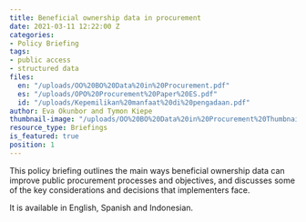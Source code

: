 ```yaml
---
title: Beneficial ownership data in procurement
date: 2021-03-11 12:22:00 Z
categories:
- Policy Briefing
tags:
- public access
- structured data
files:
  en: "/uploads/OO%20BO%20Data%20in%20Procurement.pdf"
  es: "/uploads/OPO%20Procurement%20Paper%20ES.pdf"
  id: "/uploads/Kepemilikan%20manfaat%20di%20pengadaan.pdf"
author: Eva Okunbor and Tymon Kiepe
thumbnail-image: "/uploads/OO%20BO%20Data%20in%20Procurement%20Thumbnail.jpg"
resource_type: Briefings
is_featured: true
position: 1
---
```


This policy briefing outlines the main ways beneficial ownership data can improve public procurement processes and objectives, and discusses some of the key considerations and decisions that implementers face.

It is available in English, Spanish and Indonesian.
